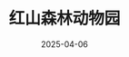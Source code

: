 ---
title: 红山森林动物园
date: 2025-04-06
weight: 3
resources:
    - src: DSC01202_cover.JPG
      params:
          cover: true
---